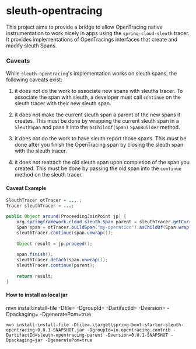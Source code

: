 # sleuth-opentracing

This project aims to provide a bridge to allow OpenTracing native instrumentation to
work nicely in apps using the `spring-cloud-sleuth` tracer. It provides implementations
of OpenTracings interfaces that create and modify sleuth Spans.

### Caveats

While `sleuth-opentracing`'s implementation works on sleuth spans, the following caveats exist:

1. it does not do the work to associate new spans with sleuths tracer. To associate the span
with sleuth, a developer must call `continue` on the sleuth tracer with their new sleuth span.

2. it does not make the current sleuth span a parent of the new spans it creates. This must be
done by wrapping the current sleuth span in a `SleuthSpan` and pass it into the `asChildOf(Span)`
`SpanBuilder` method.

3. it does not do the work to have sleuth report those spans. This must be done after you
finish the OpenTracing span by closing the sleuth span with the sleuth tracer.

4. it does not reattach the old sleuth span upon completion of the span you created. This
must be done by passing the old span into the `continue` method on the sleuth tracer.

#### Caveat Example

```java
SleuthTracer otTracer = ....;
Tracer sleuthTracer = ...;

public Object around(ProceedingJoinPoint jp) {
    org.springframework.cloud.sleuth.Span parent = sleuthTracer.getCurrentSpan();
    Span span = otTracer.buildSpan("my-operation").asChildOf(Span.wrap(parent)).start();
    sleuthTracer.continue(span.unwrap());
    
    Object result = jp.proceed();
    
    span.finish();
    sleuthTracer.detach(span.unwrap());
    sleuthTracer.continue(parent);
    
    return result;
}
```

#### How to install as local jar
mvn install:install-file -Dfile=<path-to-file> -DgroupId=<group-id> -DartifactId=<artifact-id> -Dversion=<version> -Dpackaging=<packaging> -DgeneratePom=true
```
mvn install:install-file -Dfile=.\target\spring-boot-starter-sleuth-opentracing-0.0.1-SNAPSHOT.jar -DgroupId=io.opentracing.contrib -DartifactId=sleuth-opentracing-parent -Dversion=0.0.1-SNAPSHOT -Dpackaging=jar -DgeneratePom=true    
```
